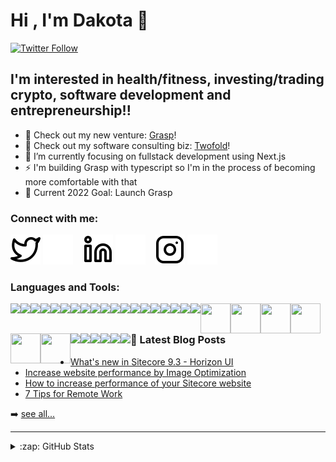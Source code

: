 # Hi , I'm Dakota 👋

[![Twitter Follow](https://img.shields.io/twitter/follow/daksmitty?color=1DA1F2&logo=twitter&style=for-the-badge)](https://twitter.com/intent/follow?original_referer=https%3A%2F%2Fgithub.com%2Fdaksmitty&screen_name=daksmitty)

## I'm interested in health/fitness, investing/trading crypto, software development and entrepreneurship!!

-   🔭 Check out my new venture: [Grasp][grasp]!
-   🔭 Check out my software consulting biz: [Twofold][twofold]!
-   🌱 I’m currently focusing on fullstack development using Next.js
-   ⚡ I'm building Grasp with typescript so I'm in the process of becoming more comfortable with that
-   🥅 Current 2022 Goal: Launch Grasp

### Connect with me:

[![website](./img/twitter-light.svg)](https://twitter.com/daksmitty#gh-light-mode-only)
[![website](./img/twitter-dark.svg)](https://twitter.com/daksmitty#gh-dark-mode-only)
&nbsp;&nbsp;
[![website](./img/linkedin-light.svg)](https://www.linkedin.com/in/dakota-smith-a855b230#gh-light-mode-only)
[![website](./img/linkedin-dark.svg)](https://www.linkedin.com/in/dakota-smith-a855b230#gh-dark-mode-only)
&nbsp;&nbsp;
[![website](./img/instagram-light.svg)](https://www.instagram.com/grasp_crypto#gh-light-mode-only)
[![website](./img/instagram-dark.svg)](https://www.instagram.com/grasp_crypto#gh-dark-mode-only)

### Languages and Tools:

  <img align="left" src="https://img.icons8.com/color/48/000000/visual-studio-code-2019.png"/>
  <img align="left" src="https://img.icons8.com/color/48/000000/visual-studio--v2.png"/>
  <img align="left" src="https://img.icons8.com/color/48/000000/html-5--v1.png"/>
  <img align="left" src="https://img.icons8.com/color/48/000000/css3.png"/>
  <img align="left" src="https://img.icons8.com/color/48/000000/sass.png"/>
  <img align="left" src="https://img.icons8.com/color/48/000000/javascript--v1.png"/>
  <img align="left" src="https://img.icons8.com/plasticine/48/000000/react.png"/>
  <img align="left" src="https://img.icons8.com/color/48/000000/nodejs.png"/>
  <img align="left" src="https://img.icons8.com/color/48/000000/git.png"/>
  <img align="left" src="https://img.icons8.com/ios-filled/48/000000/github.png"/>
  <img align="left" src="https://img.icons8.com/nolan/48/sql.png"/>
  <img align="left" src="https://img.icons8.com/color/48/000000/c-sharp-logo.png"/>
  <img align="left" src="https://img.icons8.com/color/48/000000/sitecore--v1.png"/>
  <img align="left" src="https://img.icons8.com/color/48/000000/bootstrap.png"/>
  <img align="left" src="https://img.icons8.com/nolan/48/api-settings.png"/>
  <img align="left" src="https://img.icons8.com/windows/48/000000/sourcetree.png"/>
  <img align="left" src="https://img.icons8.com/color/48/000000/firebase.png"/>
  <img align="left" src="https://img.icons8.com/color/48/000000/postgreesql.png"/>
  <img align="left" src="https://img.icons8.com/color/48/000000/typescript.png"/>
  <img align="left" width="48px" height="48px" src="http://www.glass.lu/-/media/Images/Common/Horizon-Bordered-BlazeOrange-2503ca73ca7.png?h=50&w=50&la=en&hash=C5F3C6D5FCB00EBE826D80BE26742A4D078D12D4tds" />
  <img align="left" width="48px" height="48px" src="https://upload.wikimedia.org/wikipedia/commons/thumb/a/a3/.NET_Logo.svg/120px-.NET_Logo.svg.png" />
  <img align="left" width="48px" height="48px" src="https://tailwindcss.com/_next/static/media/tailwindcss-mark.79614a5f61617ba49a0891494521226b.svg" />
  <img align="left" width="48px" height="48px" src="https://logowik.com/content/uploads/images/vercel1868.jpg" />
  <img align="left" width="48px" height="48px" src="https://upload.wikimedia.org/wikipedia/commons/thumb/8/8e/Nextjs-logo.svg/207px-Nextjs-logo.svg.png" />
  <img align="left" width="48px" height="48px" src="https://upload.wikimedia.org/wikipedia/en/thumb/2/24/Epi-logo-red-square.jpeg/220px-Epi-logo-red-square.jpeg" />
  <img align="left" src="https://img.icons8.com/color/48/000000/flutter.png"/>
  <img align="left" src="https://img.icons8.com/fluency/48/000000/azure-1.png"/>
  <img align="left" src="https://img.icons8.com/color/48/000000/powershell.png"/>
  <img align="left" src="https://img.icons8.com/ios-filled/48/000000/console.png"/>
  <img align="left" src="https://img.icons8.com/windows/48/000000/umbraco.png"/>
  <img align="left" src="https://img.icons8.com/color/48/000000/unicorn--v1.png"/>

### 📕 Latest Blog Posts

<!-- BLOG-POST-LIST:START -->

-   [What's new in Sitecore 9.3 - Horizon UI](https://www.twofold.tech/post/whats-new-in-sitecore-9-3-horizon-ui)
-   [Increase website performance by Image Optimization](https://www.twofold.tech/post/increase-website-performance-by-image-optimization)
-   [How to increase performance of your Sitecore website](https://www.twofold.tech/post/how-to-increase-performance-of-your-sitecore-website)
-   [7 Tips for Remote Work](https://www.twofold.tech/post/7-tips-for-remote-work)
<!-- BLOG-POST-LIST:END -->

➡️ [see all...](https://www.twofold.tech/team/dakota-smith)

---

<details>
  <summary>:zap: GitHub Stats</summary>

  <img align="left" alt="codeSTACKr's GitHub Stats" src="https://github-readme-stats.vercel.app/api?username=twofoldtech-dakota&show_icons=true&hide_border=false&title_color=ff652f&icon_color=FFE400&bg_color=09131B&text_color=ffffff&border_color=0c1a25" />

</details>

[twofold]: https://www.twofold.tech/
[grasp]: https://www.graspcrypto.io/
[twitter]: https://twitter.com/daksmitty
[grasptwitter]: https://twitter.com/graspcrypto
[instagram]: https://www.instagram.com/grasp_crypto/
[linkedin]: https://www.linkedin.com/in/dakota-smith-a855b230/
